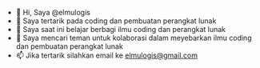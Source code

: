 - 👋 Hi, Saya @elmulogis
- 👀 Saya tertarik pada coding dan pembuatan perangkat lunak
- 🌱 Saya saat ini belajar berbagi ilmu coding dan perangkat lunak 
- 💞️ Saya mencari teman untuk kolaborasi dalam meyebarkan ilmu coding dan pembuatan perangkat lunak
- 📫 Jika tertarik silahkan email ke elmulogis@gmail.com

<!---
elmulogis/elmulogis is a ✨ special ✨ repository because its `README.md` (this file) appears on your GitHub profile.
You can click the Preview link to take a look at your changes.
--->
